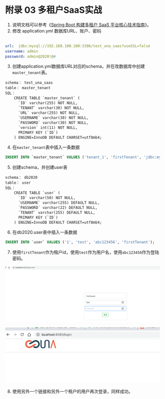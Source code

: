 # 附录 03 多租户SaaS实战

1. 说明文档可以参考《[Spring Boot 构建多租户 SaaS 平台核心技术指南](https://mp.weixin.qq.com/s/6Gihii6HtBsgcbiQ-2XvUg)》。
2. 修改 application.yml 数据库URL、账户、密码


```yaml

url:  jdbc:mysql://192.168.100.100:3306/test_una_saas?useSSL=false
username: admin
password: admin@2020!@#

```

3. 创建application.yml数据库URL对应的schema，并在改数据库中创建`master_tenant`表。


```
schema： test_una_saas
table： master_tenant
SQL： 
    CREATE TABLE `master_tenant` (
      `ID` varchar(255) NOT NULL,
      `TENANT` varchar(30) NOT NULL,
      `URL` varchar(255) NOT NULL,
      `USERNAME` varchar(30) NOT NULL,
      `PASSWORD` varchar(30) NOT NULL,
      `version` int(11) NOT NULL,
      PRIMARY KEY (`ID`)
    ) ENGINE=InnoDB DEFAULT CHARSET=utf8mb4;

```

4. 在`master_tenant`表中插入一条数据


```sql
INSERT INTO `master_tenant` VALUES ('tenant_1', 'firstTenant', 'jdbc:mysql://192.168.100.100:3306/db2020?useSSL=false', 'admin', 'admin@2020!@#', '0');

```

5. 创建schema，并创建user表


```
schema： db2020
table： user
SQL： 
    CREATE TABLE `user` (
      `ID` varchar(50) NOT NULL,
      `USERNAME` varchar(255) DEFAULT NULL,
      `PASSWORD` varchar(22) DEFAULT NULL,
      `TENANT` varchar(255) DEFAULT NULL,
      PRIMARY KEY (`ID`)
    ) ENGINE=InnoDB DEFAULT CHARSET=utf8mb4;

```

6. 在db2020.user表中插入一条数据


```sql
INSERT INTO `user` VALUES ('1', 'test', 'abc123456', 'firstTenant');

```

7. 使用`firstTenant`作为租户id，使用`test`作为用户名，使用`abc123456`作为登陆密码。


![](./ch99-appendix03-una_saas/image/1699933288803.png)


![](./ch99-appendix03-una_saas/image/1699933288898.png)

8. 使用另外一个链接和另外一个租户的用户再次登录，同样成功。
